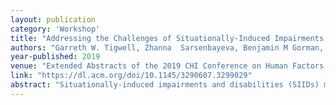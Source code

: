```yaml
---
layout: publication
category: 'Workshop'
title: "Addressing the Challenges of Situationally-Induced Impairments and Disabilities in Mobile Interaction"
authors: "Garreth W. Tigwell, Zhanna  Sarsenbayeva, Benjamin M Gorman, David R. Flatla, Jorge Gonçalves, Yeliz Yeşilada, and Jacob O Wobbrock"
year-published: 2019
venue: "Extended Abstracts of the 2019 CHI Conference on Human Factors in Computing Systems ACM"
link: "https://dl.acm.org/doi/10.1145/3290607.3299029"
abstract: "Situationally-induced impairments and disabilities (SIIDs) make it difficult for users of interactive computing systems to perform tasks due to context (e.g., listening to a phone call when in a noisy crowd) rather than a result of a congenital or acquired impairment (e.g., hearing damage). SIIDs are a great concern when considering the ubiquitousness of technology in a wide range of contexts. Considering our daily reliance on technology, and mobile technology in particular, it is increasingly important that we fully understand and model how SIIDs occur. Similarly, we must identify appropriate methods for sensing and adapting technology to reduce the effects of SIIDs. In this workshop, we will bring together researchers working on understanding, sensing, modelling, and adapting technologies to ameliorate the effects of SIIDs. This workshop will provide a venue to identify existing research gaps, new directions for future research, and opportunities for future collaboration."
---
```

